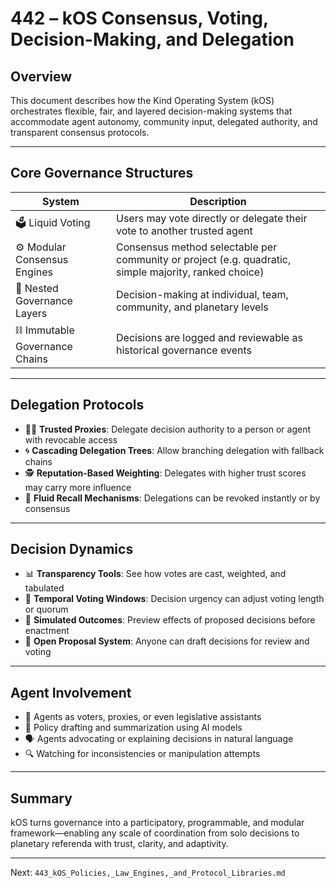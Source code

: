 # 442 – kOS Consensus, Voting, Decision-Making, and Delegation

## Overview
This document describes how the Kind Operating System (kOS) orchestrates flexible, fair, and layered decision-making systems that accommodate agent autonomy, community input, delegated authority, and transparent consensus protocols.

---

## Core Governance Structures

| System | Description |
|--------|-------------|
| 🗳️ Liquid Voting | Users may vote directly or delegate their vote to another trusted agent |
| ⚙️ Modular Consensus Engines | Consensus method selectable per community or project (e.g. quadratic, simple majority, ranked choice) |
| 🧬 Nested Governance Layers | Decision-making at individual, team, community, and planetary levels |
| ⛓️ Immutable Governance Chains | Decisions are logged and reviewable as historical governance events |

---

## Delegation Protocols

- 🧑‍🚀 **Trusted Proxies**: Delegate decision authority to a person or agent with revocable access
- 🌀 **Cascading Delegation Trees**: Allow branching delegation with fallback chains
- 🕵️ **Reputation-Based Weighting**: Delegates with higher trust scores may carry more influence
- 🔄 **Fluid Recall Mechanisms**: Delegations can be revoked instantly or by consensus

---

## Decision Dynamics

- 📊 **Transparency Tools**: See how votes are cast, weighted, and tabulated
- 📅 **Temporal Voting Windows**: Decision urgency can adjust voting length or quorum
- 🧠 **Simulated Outcomes**: Preview effects of proposed decisions before enactment
- 📢 **Open Proposal System**: Anyone can draft decisions for review and voting

---

## Agent Involvement

- 🤖 Agents as voters, proxies, or even legislative assistants
- 🧾 Policy drafting and summarization using AI models
- 🗣️ Agents advocating or explaining decisions in natural language
- 🔍 Watching for inconsistencies or manipulation attempts

---

## Summary

kOS turns governance into a participatory, programmable, and modular framework—enabling any scale of coordination from solo decisions to planetary referenda with trust, clarity, and adaptivity.

---
Next: `443_kOS_Policies,_Law_Engines,_and_Protocol_Libraries.md`

